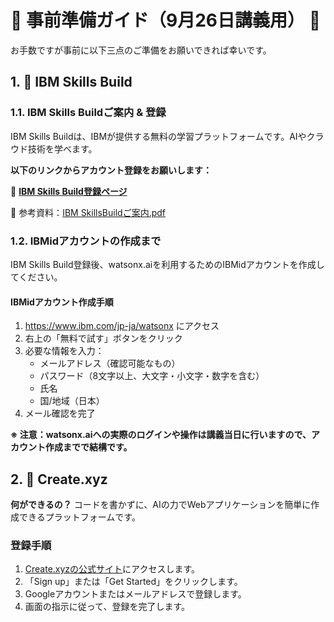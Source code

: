 # 🚀 事前準備ガイド（9月26日講義用） 🚀

お手数ですが事前に以下三点のご準備をお願いできれば幸いです。

## 1. 🤖 IBM Skills Build

### 1.1. IBM Skills Buildご案内 & 登録
IBM Skills Buildは、IBMが提供する無料の学習プラットフォームです。AIやクラウド技術を学べます。

**以下のリンクからアカウント登録をお願いします：**

🔗 **[IBM Skills Build登録ページ](https://skills.yourlearning.ibm.com/)**

📄 参考資料：[IBM SkillsBuildご案内.pdf](https://github.com/SAETAG/ai_workshop/blob/a4dcfd9ad6dc9737cd536d7da15cf80ffb4526c0/%E4%BA%8B%E5%89%8D%E6%BA%96%E5%82%99%EF%BC%889%E6%9C%8826%E6%97%A5%E8%AC%9B%E7%BE%A9%E7%94%A8%EF%BC%89/IBM%20SkillsBuild%E3%81%93%E3%82%99%E6%A1%88%E5%86%85.pdf)

### 1.2. IBMidアカウントの作成まで
IBM Skills Build登録後、watsonx.aiを利用するためのIBMidアカウントを作成してください。

#### IBMidアカウント作成手順
1. https://www.ibm.com/jp-ja/watsonx にアクセス
2. 右上の「無料で試す」ボタンをクリック
3. 必要な情報を入力：
   - メールアドレス（確認可能なもの）
   - パスワード（8文字以上、大文字・小文字・数字を含む）
   - 氏名
   - 国/地域（日本）
4. メール確認を完了

**※ 注意：watsonx.aiへの実際のログインや操作は講義当日に行いますので、アカウント作成までで結構です。**

## 2. 🎨 Create.xyz

**何ができるの？**
コードを書かずに、AIの力でWebアプリケーションを簡単に作成できるプラットフォームです。

### 登録手順
1. [Create.xyzの公式サイト](https://www.create.xyz/)にアクセスします。
2. 「Sign up」または「Get Started」をクリックします。
3. Googleアカウントまたはメールアドレスで登録します。
4. 画面の指示に従って、登録を完了します。
